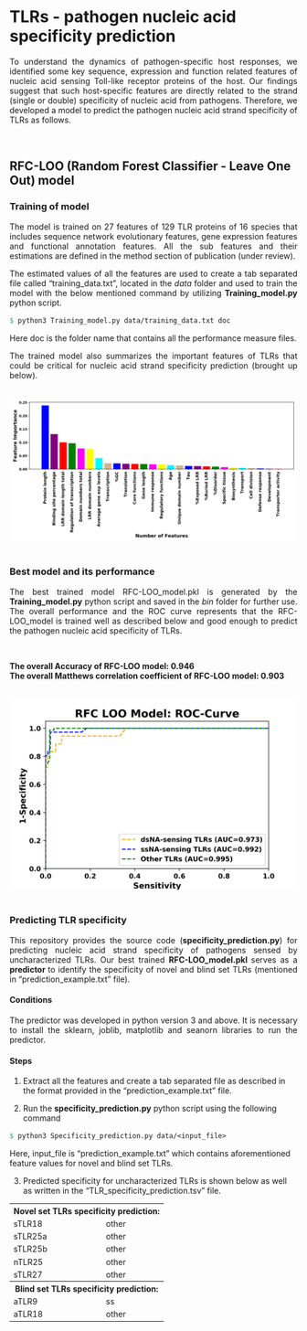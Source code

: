 # TLRs - pathogen nucleic acid specificity prediction

<html>
<head>
</head>
<body>
  
<p align="justify">To understand the dynamics of pathogen-specific host responses, we identified some key sequence, expression and function related features of nucleic acid sensing Toll-like receptor proteins of the host. Our findings suggest that such host-specific features are directly related to the strand (single or double) specificity of nucleic acid from pathogens. Therefore, we developed a model to predict the pathogen nucleic acid strand specificity of TLRs as follows.</p>

<br>

## RFC-LOO (Random Forest Classifier - Leave One Out) model

### Training of model
<p align="justify">The model is trained on 27 features of 129 TLR proteins of 16 species that includes sequence network evolutionary features, gene expression features and functional annotation features. All the sub features and their estimations are defined in the method section of publication (under review).</p> 

<p align="justify">The estimated values of all the features are used to create a tab separated file called “training_data.txt”, located in the <i>data</i> folder and used to train the model with the below mentioned command by utilizing <b>Training_model.py</b> python script. 

```p
$ python3 Training_model.py data/training_data.txt doc
```
Here doc is the folder name that contains all the performance measure files.

<p align="justify">The trained model also summarizes the important features of TLRs that could be critical for nucleic acid strand specificity prediction (brought up below).</p> 

<br>
<div align="center"><img src="./doc/RFC-LOO_Model_Important_features.png"><br></div>
<br>

### Best model and its performance
<p align="justify">The best trained model RFC-LOO_model.pkl is generated by the <b>Training_model.py</b> python script and saved in the <i>bin</i> folder for further use. The overall performance and the ROC curve represents that the RFC-LOO_model is trained well as described below and good enough to predict the pathogen nucleic acid specificity of TLRs.</p>  

<br>
<p align="justify"><b> The overall Accuracy of RFC-LOO model: 0.946 </b><br>
<b>The overall Matthews correlation coefficient of RFC-LOO model: 0.903 </b></p>
<br>

<div align="center"><img src="./doc/RFC-LOO_Model_ROC_Curve.png"><br></div>
<br>

### Predicting TLR specificity

<p align="justify"> This repository provides the source code (<b>specificity_prediction.py</b>) for predicting nucleic acid strand specificity of pathogens sensed by uncharacterized TLRs. Our best trained <b> RFC-LOO_model.pkl </b> serves as a <b> predictor </b> to identify the specificity of novel and blind set TLRs (mentioned in “prediction_example.txt” file).</p>

#### Conditions

<p align="justify">The predictor was developed in python version 3 and above. It is necessary to install the sklearn, joblib, matplotlib and seanorn libraries to run the predictor.</p> 

#### Steps

1. Extract all the features and create a tab separated file as described in the format provided in the “prediction_example.txt” file. 

2. Run the <b>specificity_prediction.py</b> python script using the following command
   
```p
$ python3 Specificity_prediction.py data/<input_file>
```
Here, input_file is “prediction_example.txt” which contains aforementioned feature values for novel and blind set TLRs. 

3. Predicted specificity for uncharacterized TLRs is shown below as well as written in the “TLR_specificity_prediction.tsv” file.

<table align="center">
  <tr> <th colspan="2"> Novel set TLRs specificity prediction: </th> </tr>
  <tr> <td> sTLR18 </td> <td> other </td> </tr>
  <tr> <td> sTLR25a </td> <td> other </td> </tr>
  <tr> <td> sTLR25b </td> <td> other </td> </tr>
  <tr> <td> nTLR25 </td> <td> other </td> </tr>
  <tr> <td> sTLR27 </td> <td> other </td> </tr>
  <tr> <th colspan="2"> Blind set TLRs specificity prediction: </th> </tr>
  <tr> <td> aTLR9 </td> <td> ss </td> </tr>
  <tr> <td> aTLR18 </td> <td> other </td> </tr>
  </table>
  
<br>

</body>
</html>



